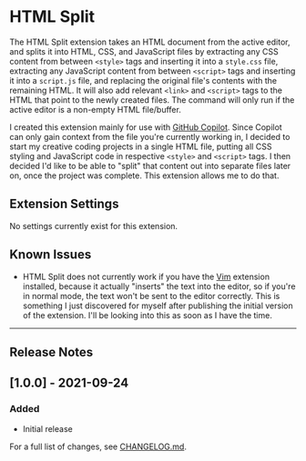 # HTML Split

The HTML Split extension takes an HTML document from the active editor, and splits it into HTML, CSS, and JavaScript files by extracting any CSS content from between `<style>` tags and inserting it into a `style.css` file, extracting any JavaScript content from between `<script>` tags and inserting it into a `script.js` file, and replacing the original file's contents with the remaining HTML. It will also add relevant `<link>` and `<script>` tags to the HTML that point to the newly created files. The command will only run if the active editor is a non-empty HTML file/buffer.

I created this extension mainly for use with [GitHub Copilot](https://copilot.github.com). Since Copilot can only gain context from the file you're currently working in, I decided to start my creative coding projects in a single HTML file, putting all CSS styling and JavaScript code in respective `<style>` and `<script>` tags. I then decided I'd like to be able to "split" that content out into separate files later on, once the project was complete. This extension allows me to do that.

## Extension Settings

No settings currently exist for this extension.

## Known Issues

- HTML Split does not currently work if you have the [Vim]() extension installed, because it actually "inserts" the text into the editor, so if you're in normal mode, the text won't be sent to the editor correctly. This is something I just discovered for myself after publishing the initial version of the extension. I'll be looking into this as soon as I have the time.

---

## Release Notes

## [1.0.0] - 2021-09-24

### Added

- Initial release

For a full list of changes, see [CHANGELOG.md](CHANGELOG.md).
